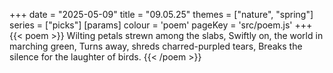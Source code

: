 +++
date = "2025-05-09"
title = "09.05.25"
themes = ["nature", "spring"]
series = ["picks"]
[params]
  colour = 'poem'
  pageKey = 'src/poem.js'
+++
{{< poem >}}
Wilting petals strewn among the slabs,
Swiftly on, the world in marching green,
Turns away, shreds charred-purpled tears,
Breaks the silence for the laughter of birds.
{{< /poem >}}
